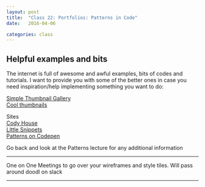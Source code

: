 ```yaml
---
layout: post
title:  "Class 22: Portfolios: Patterns in Code"
date:   2016-04-06

categories: class
---
```


## Helpful examples and bits

The internet is full of awesome and awful examples, bits of codes and tutorials. I want to provide you with some of the better ones in case you need inspiration/help implementing something you want to do:

[Simple Thumbnail Gallery](http://codepen.io/thehonestape/pen/jqZywZ)  
[Cool thumbnails](http://tympanus.net/codrops/?s=thumbnail&search-type=posts)  

Sites  
[Cody House](https://codyhouse.co/)  
[Little Snippets](http://littlesnippets.net/)  
[Patterns on Codepen](http://codepen.io/patterns/)  

Go back and look at the Patterns lecture for any additional information

---

One on One Meetings to go over your wireframes and style tiles. Will pass around doodl on slack

---
